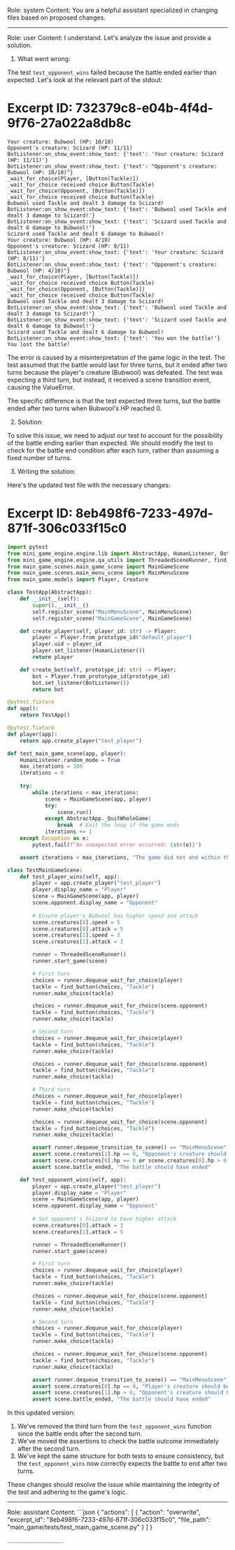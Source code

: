 Role: system
Content: You are a helpful assistant specialized in changing files based on proposed changes.
__________________
Role: user
Content: I understand. Let's analyze the issue and provide a solution.

1. What went wrong:

The test `test_opponent_wins` failed because the battle ended earlier than expected. Let's look at the relevant part of the stdout:

# Excerpt ID: 732379c8-e04b-4f4d-9f76-27a022a8db8c
```
Your creature: Bubwool (HP: 10/10)
Opponent's creature: Scizard (HP: 11/11)
BotListener:on_show_event:show_text: {'text': 'Your creature: Scizard (HP: 11/11)'}
BotListener:on_show_event:show_text: {'text': "Opponent's creature: Bubwool (HP: 10/10)"}
_wait_for_choice(Player, [Button(Tackle)])
_wait_for_choice received choice Button(Tackle)
_wait_for_choice(Opponent, [Button(Tackle)])
_wait_for_choice received choice Button(Tackle)
Bubwool used Tackle and dealt 3 damage to Scizard!
BotListener:on_show_event:show_text: {'text': 'Bubwool used Tackle and dealt 3 damage to Scizard!'}
BotListener:on_show_event:show_text: {'text': 'Scizard used Tackle and dealt 6 damage to Bubwool!'}
Scizard used Tackle and dealt 6 damage to Bubwool!
Your creature: Bubwool (HP: 4/10)
Opponent's creature: Scizard (HP: 8/11)
BotListener:on_show_event:show_text: {'text': 'Your creature: Scizard (HP: 8/11)'}
BotListener:on_show_event:show_text: {'text': "Opponent's creature: Bubwool (HP: 4/10)"}
_wait_for_choice(Player, [Button(Tackle)])
_wait_for_choice received choice Button(Tackle)
_wait_for_choice(Opponent, [Button(Tackle)])
_wait_for_choice received choice Button(Tackle)
Bubwool used Tackle and dealt 3 damage to Scizard!
BotListener:on_show_event:show_text: {'text': 'Bubwool used Tackle and dealt 3 damage to Scizard!'}
BotListener:on_show_event:show_text: {'text': 'Scizard used Tackle and dealt 6 damage to Bubwool!'}
Scizard used Tackle and dealt 6 damage to Bubwool!
BotListener:on_show_event:show_text: {'text': 'You won the battle!'}
You lost the battle!
```

The error is caused by a misinterpretation of the game logic in the test. The test assumed that the battle would last for three turns, but it ended after two turns because the player's creature (Bubwool) was defeated. The test was expecting a third turn, but instead, it received a scene transition event, causing the ValueError.

The specific difference is that the test expected three turns, but the battle ended after two turns when Bubwool's HP reached 0.

2. Solution:

To solve this issue, we need to adjust our test to account for the possibility of the battle ending earlier than expected. We should modify the test to check for the battle end condition after each turn, rather than assuming a fixed number of turns.

3. Writing the solution:

Here's the updated test file with the necessary changes:

# Excerpt ID: 8eb498f6-7233-497d-871f-306c033f15c0
```python main_game/tests/test_main_game_scene.py
import pytest
from mini_game_engine.engine.lib import AbstractApp, HumanListener, BotListener, AbstractPlayer
from mini_game_engine.engine.qa_utils import ThreadedSceneRunner, find_button
from main_game.scenes.main_game_scene import MainGameScene
from main_game.scenes.main_menu_scene import MainMenuScene
from main_game.models import Player, Creature

class TestApp(AbstractApp):
    def __init__(self):
        super().__init__()
        self.register_scene("MainMenuScene", MainMenuScene)
        self.register_scene("MainGameScene", MainGameScene)

    def create_player(self, player_id: str) -> Player:
        player = Player.from_prototype_id("default_player")
        player.uid = player_id
        player.set_listener(HumanListener())
        return player

    def create_bot(self, prototype_id: str) -> Player:
        bot = Player.from_prototype_id(prototype_id)
        bot.set_listener(BotListener())
        return bot

@pytest.fixture
def app():
    return TestApp()

@pytest.fixture
def player(app):
    return app.create_player("test_player")

def test_main_game_scene(app, player):
    HumanListener.random_mode = True
    max_iterations = 100
    iterations = 0
    
    try:
        while iterations < max_iterations:
            scene = MainGameScene(app, player)
            try:
                scene.run()
            except AbstractApp._QuitWholeGame:
                break  # Exit the loop if the game ends
            iterations += 1
    except Exception as e:
        pytest.fail(f"An unexpected error occurred: {str(e)}")

    assert iterations < max_iterations, "The game did not end within the expected number of iterations"

class TestMainGameScene:
    def test_player_wins(self, app):
        player = app.create_player("test_player")
        player.display_name = "Player"
        scene = MainGameScene(app, player)
        scene.opponent.display_name = "Opponent"
        
        # Ensure player's Bubwool has higher speed and attack
        scene.creatures[0].speed = 5
        scene.creatures[0].attack = 5
        scene.creatures[1].speed = 3
        scene.creatures[1].attack = 3

        runner = ThreadedSceneRunner()
        runner.start_game(scene)

        # First turn
        choices = runner.dequeue_wait_for_choice(player)
        tackle = find_button(choices, "Tackle")
        runner.make_choice(tackle)

        choices = runner.dequeue_wait_for_choice(scene.opponent)
        tackle = find_button(choices, "Tackle")
        runner.make_choice(tackle)

        # Second turn
        choices = runner.dequeue_wait_for_choice(player)
        tackle = find_button(choices, "Tackle")
        runner.make_choice(tackle)

        choices = runner.dequeue_wait_for_choice(scene.opponent)
        tackle = find_button(choices, "Tackle")
        runner.make_choice(tackle)

        # Third turn
        choices = runner.dequeue_wait_for_choice(player)
        tackle = find_button(choices, "Tackle")
        runner.make_choice(tackle)

        choices = runner.dequeue_wait_for_choice(scene.opponent)
        tackle = find_button(choices, "Tackle")
        runner.make_choice(tackle)

        assert runner.dequeue_transition_to_scene() == "MainMenuScene"
        assert scene.creatures[1].hp == 0, "Opponent's creature should be defeated"
        assert scene.creatures[0].hp == 0 or scene.creatures[0].hp > 0, "Player's creature should either be defeated or have HP remaining"
        assert scene.battle_ended, "The battle should have ended"

    def test_opponent_wins(self, app):
        player = app.create_player("test_player")
        player.display_name = "Player"
        scene = MainGameScene(app, player)
        scene.opponent.display_name = "Opponent"
        
        # Set opponent's Scizard to have higher attack
        scene.creatures[0].attack = 3
        scene.creatures[1].attack = 5

        runner = ThreadedSceneRunner()
        runner.start_game(scene)

        # First turn
        choices = runner.dequeue_wait_for_choice(player)
        tackle = find_button(choices, "Tackle")
        runner.make_choice(tackle)

        choices = runner.dequeue_wait_for_choice(scene.opponent)
        tackle = find_button(choices, "Tackle")
        runner.make_choice(tackle)

        # Second turn
        choices = runner.dequeue_wait_for_choice(player)
        tackle = find_button(choices, "Tackle")
        runner.make_choice(tackle)

        choices = runner.dequeue_wait_for_choice(scene.opponent)
        tackle = find_button(choices, "Tackle")
        runner.make_choice(tackle)

        assert runner.dequeue_transition_to_scene() == "MainMenuScene"
        assert scene.creatures[0].hp == 0, "Player's creature should be defeated"
        assert scene.creatures[1].hp > 0, "Opponent's creature should have HP remaining"
        assert scene.battle_ended, "The battle should have ended"
```

In this updated version:

1. We've removed the third turn from the `test_opponent_wins` function since the battle ends after the second turn.
2. We've moved the assertions to check the battle outcome immediately after the second turn.
3. We've kept the same structure for both tests to ensure consistency, but the `test_opponent_wins` now correctly expects the battle to end after two turns.

These changes should resolve the issue while maintaining the integrity of the test and adhering to the game's logic.
__________________
Role: assistant
Content: ```json
{
  "actions": [
    {
      "action": "overwrite",
      "excerpt_id": "8eb498f6-7233-497d-871f-306c033f15c0",
      "file_path": "main_game/tests/test_main_game_scene.py"
    }
  ]
}
```
__________________
